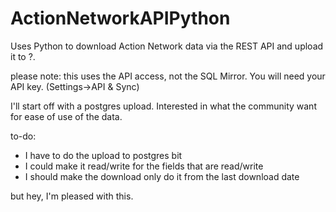 # ActionNetworkAPIPython
Uses Python to download Action Network data via the REST API and upload it to ?.

please note: this uses the API access, not the SQL Mirror. You will need your API key. (Settings->API & Sync)

I'll start off with a postgres upload. Interested in what the community want for ease of use of the data.

to-do:
* I have to do the upload to postgres bit
* I could make it read/write for the fields that are read/write
* I should make the download only do it from the last download date

but hey, I'm pleased with this.
